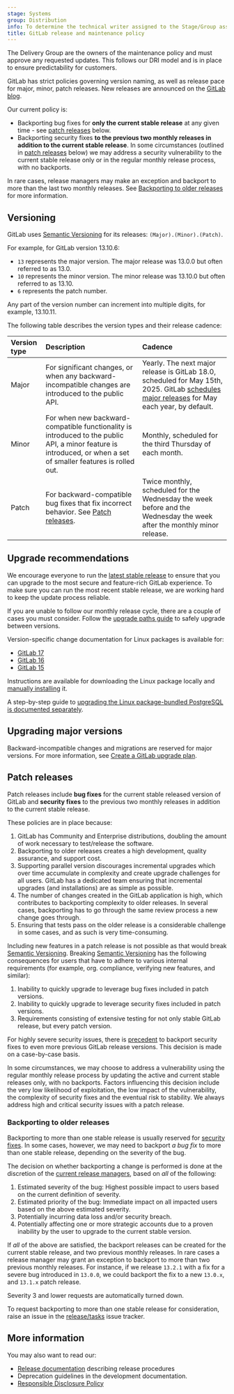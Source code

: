 ```yaml
---
stage: Systems
group: Distribution
info: To determine the technical writer assigned to the Stage/Group associated with this page, see https://handbook.gitlab.com/handbook/product/ux/technical-writing/#assignments
title: GitLab release and maintenance policy
---
```


The Delivery Group are the owners of the maintenance policy and must approve any requested updates. This follows our DRI model and is in place to ensure predictability for customers.

GitLab has strict policies governing version naming, as well as release pace for major, minor,
patch releases. New releases are announced on the [GitLab blog](https://about.gitlab.com/releases/categories/releases/).

Our current policy is:

- Backporting bug fixes for **only the current stable release** at any given time - see [patch releases](#patch-releases) below.
- Backporting security fixes **to the previous two monthly releases in addition to the current stable release**. In some circumstances (outlined in [patch releases](#patch-releases) below) we may address a security vulnerability to the current stable release only or in the regular monthly release process, with no backports.

In rare cases, release managers may make an exception and backport to more than
the last two monthly releases. See
[Backporting to older releases](#backporting-to-older-releases) for more information.

## Versioning

GitLab uses [Semantic Versioning](https://semver.org/) for its releases:
`(Major).(Minor).(Patch)`.

For example, for GitLab version 13.10.6:

- `13` represents the major version. The major release was 13.0.0 but often referred to as 13.0.
- `10` represents the minor version. The minor release was 13.10.0 but often referred to as 13.10.
- `6` represents the patch number.

Any part of the version number can increment into multiple digits, for example, 13.10.11.

The following table describes the version types and their release cadence:

| Version type | Description | Cadence |
|:-------------|:------------|:--------|
| Major        | For significant changes, or when any backward-incompatible changes are introduced to the public API. | Yearly. The next major release is GitLab 18.0, scheduled for May 15th, 2025. GitLab [schedules major releases](https://about.gitlab.com/releases/) for May each year, by default. |
| Minor        | For when new backward-compatible functionality is introduced to the public API, a minor feature is introduced, or when a set of smaller features is rolled out. | Monthly, scheduled for the third Thursday of each month. |
| Patch        | For backward-compatible bug fixes that fix incorrect behavior. See [Patch releases](#patch-releases). | Twice monthly, scheduled for the Wednesday the week before and the Wednesday the week after the monthly minor release. |

## Upgrade recommendations

We encourage everyone to run the [latest stable release](https://about.gitlab.com/releases/categories/releases/)
to ensure that you can upgrade to the most secure and feature-rich GitLab experience.
To make sure you can run the most recent stable release, we are working
hard to keep the update process reliable.

If you are unable to follow our monthly release cycle, there are a couple of
cases you must consider. Follow the
[upgrade paths guide](../update/upgrade_paths.md) to safely upgrade
between versions.

Version-specific change documentation for Linux packages is available for:

- [GitLab 17](../update/versions/gitlab_17_changes.md)
- [GitLab 16](../update/versions/gitlab_16_changes.md)
- [GitLab 15](../update/versions/gitlab_15_changes.md)

Instructions are available for downloading the Linux package locally and [manually installing](../update/package/_index.md#by-using-a-downloaded-package) it.

A step-by-step guide to [upgrading the Linux package-bundled PostgreSQL is documented separately](https://docs.gitlab.com/omnibus/settings/database.html#upgrade-packaged-postgresql-server).

## Upgrading major versions

Backward-incompatible changes and migrations are reserved for major versions. For more information, see
[Create a GitLab upgrade plan](../update/plan_your_upgrade.md).

## Patch releases

Patch releases include **bug fixes** for the current stable released version of
GitLab and **security fixes** to the previous two monthly releases in addition to the current stable release.

These policies are in place because:

1. GitLab has Community and Enterprise distributions, doubling the amount of work
   necessary to test/release the software.
1. Backporting to older releases creates a high development, quality assurance,
   and support cost.
1. Supporting parallel version discourages incremental upgrades which over time accumulate in
   complexity and create upgrade challenges for all users. GitLab has a dedicated team ensuring that
   incremental upgrades (and installations) are as simple as possible.
1. The number of changes created in the GitLab application is high, which contributes to backporting complexity to older releases. In several cases, backporting has to go through the same
   review process a new change goes through.
1. Ensuring that tests pass on the older release is a considerable challenge in some cases, and as such is very time-consuming.

Including new features in a patch release is not possible as that would break [Semantic Versioning](https://semver.org/).
Breaking [Semantic Versioning](https://semver.org/) has the following consequences for users that
have to adhere to various internal requirements (for example, org. compliance, verifying new features, and similar):

1. Inability to quickly upgrade to leverage bug fixes included in patch versions.
1. Inability to quickly upgrade to leverage security fixes included in patch versions.
1. Requirements consisting of extensive testing for not only stable GitLab release, but every patch version.

For highly severe security issues, there is
[precedent](https://about.gitlab.com/releases/2016/05/02/cve-2016-4340-patches/)
to backport security fixes to even more previous GitLab release versions.
This decision is made on a case-by-case basis.

In some circumstances, we may choose to address a vulnerability using the regular monthly release process by
updating the active and current stable releases only, with no backports. Factors influencing this decision include
the very low likelihood of exploitation, the low impact of the vulnerability, the complexity of security fixes and
the eventual risk to stability. We always address high and critical security issues with a patch release.

### Backporting to older releases

Backporting to more than one stable release is usually reserved for [security fixes](#patch-releases).
In some cases, however, we may need to backport *a bug fix* to more than one stable
release, depending on the severity of the bug.

The decision on whether backporting a change is performed is done at the discretion of the
[current release managers](https://about.gitlab.com/community/release-managers/),
based on *all* of the following:

1. Estimated severity of the bug:
   Highest possible impact to users based on the current definition of severity.
1. Estimated priority of the bug:
   Immediate impact on all impacted users based on the above estimated severity.
1. Potentially incurring data loss and/or security breach.
1. Potentially affecting one or more strategic accounts due to a proven inability by the user to upgrade to the current stable version.

If *all* of the above are satisfied, the backport releases can be created for
the current stable release, and two previous monthly releases. In rare cases a release manager may grant an exception to backport to more than two previous monthly releases.
For instance, if we release `13.2.1` with a fix for a severe bug introduced in
`13.0.0`, we could backport the fix to a new `13.0.x`, and `13.1.x` patch release.

Severity 3 and lower
requests are automatically turned down.

To request backporting to more than one stable release for consideration, raise an issue in the
[release/tasks](https://gitlab.com/gitlab-org/release/tasks/-/issues/new?issuable_template=Backporting-request) issue tracker.

## More information

You may also want to read our:

- [Release documentation](https://gitlab.com/gitlab-org/release/docs) describing release procedures
- Deprecation guidelines in the development documentation.
- [Responsible Disclosure Policy](https://about.gitlab.com/security/disclosure/)
